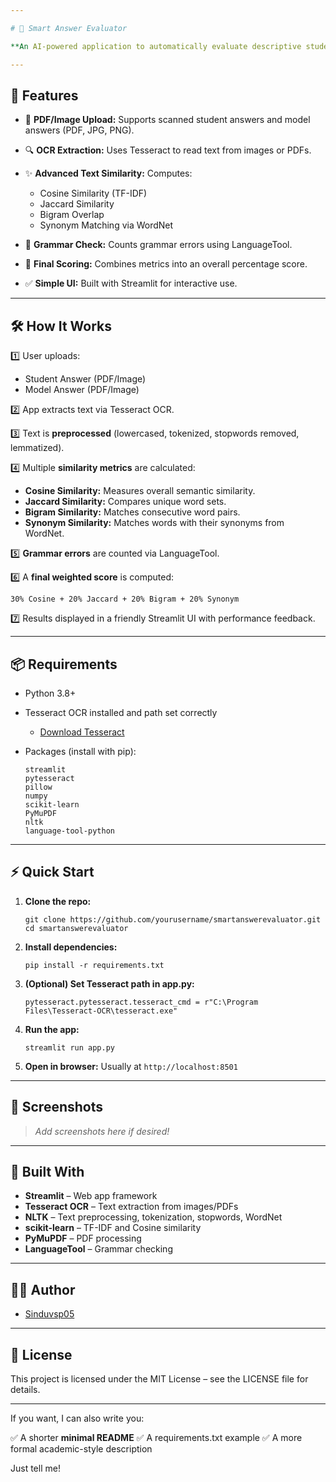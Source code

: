 ```yaml
---

# 🧠 Smart Answer Evaluator

**An AI-powered application to automatically evaluate descriptive student answers by comparing them with model answers using NLP techniques. Built with Streamlit for an easy-to-use web interface.**

---
```


## 🚀 Features

* 📄 **PDF/Image Upload:** Supports scanned student answers and model answers (PDF, JPG, PNG).
* 🔍 **OCR Extraction:** Uses Tesseract to read text from images or PDFs.
* ✨ **Advanced Text Similarity:** Computes:

  * Cosine Similarity (TF-IDF)
  * Jaccard Similarity
  * Bigram Overlap
  * Synonym Matching via WordNet
* 📝 **Grammar Check:** Counts grammar errors using LanguageTool.
* 🎯 **Final Scoring:** Combines metrics into an overall percentage score.
* ✅ **Simple UI:** Built with Streamlit for interactive use.

---

## 🛠️ How It Works

1️⃣ User uploads:

* Student Answer (PDF/Image)
* Model Answer (PDF/Image)

2️⃣ App extracts text via Tesseract OCR.

3️⃣ Text is **preprocessed** (lowercased, tokenized, stopwords removed, lemmatized).

4️⃣ Multiple **similarity metrics** are calculated:

* **Cosine Similarity:** Measures overall semantic similarity.
* **Jaccard Similarity:** Compares unique word sets.
* **Bigram Similarity:** Matches consecutive word pairs.
* **Synonym Similarity:** Matches words with their synonyms from WordNet.

5️⃣ **Grammar errors** are counted via LanguageTool.

6️⃣ A **final weighted score** is computed:

```
30% Cosine + 20% Jaccard + 20% Bigram + 20% Synonym
```

7️⃣ Results displayed in a friendly Streamlit UI with performance feedback.

---

## 📦 Requirements

* Python 3.8+
* Tesseract OCR installed and path set correctly

  * [Download Tesseract](https://github.com/tesseract-ocr/tesseract)
* Packages (install with pip):

  ```
  streamlit
  pytesseract
  pillow
  numpy
  scikit-learn
  PyMuPDF
  nltk
  language-tool-python
  ```

---

## ⚡ Quick Start

1. **Clone the repo:**

   ```
   git clone https://github.com/yourusername/smartanswerevaluator.git
   cd smartanswerevaluator
   ```

2. **Install dependencies:**

   ```
   pip install -r requirements.txt
   ```

3. **(Optional) Set Tesseract path in app.py:**

   ```
   pytesseract.pytesseract.tesseract_cmd = r"C:\Program Files\Tesseract-OCR\tesseract.exe"
   ```

4. **Run the app:**

   ```
   streamlit run app.py
   ```

5. **Open in browser:**
   Usually at `http://localhost:8501`

---

## 📸 Screenshots

> *Add screenshots here if desired!*

---

## 🤖 Built With

* **Streamlit** – Web app framework
* **Tesseract OCR** – Text extraction from images/PDFs
* **NLTK** – Text preprocessing, tokenization, stopwords, WordNet
* **scikit-learn** – TF-IDF and Cosine similarity
* **PyMuPDF** – PDF processing
* **LanguageTool** – Grammar checking

---

## 👩‍💻 Author

* [Sinduvsp05](https://github.com/Sinduvsp05)

---

## 📜 License

This project is licensed under the MIT License – see the LICENSE file for details.

---

If you want, I can also write you:

✅ A shorter **minimal README**
✅ A requirements.txt example
✅ A more formal academic-style description

Just tell me!
